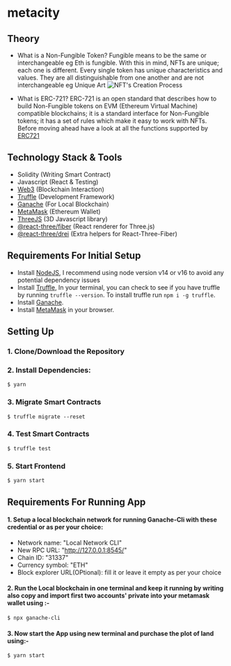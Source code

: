 # metacity

## Theory

- What is a Non-Fungible Token?
  Fungible means to be the same or interchangeable eg Eth is fungible. With this in mind, NFTs are unique; each one is different. Every single token has unique characteristics and values. They are all distinguishable from one another and are not interchangeable eg Unique Art
  ![NFT's Creation Process](https://i.imgur.com/wt4qWKT.jpg)

- What is ERC-721?
  ERC-721 is an open standard that describes how to build Non-Fungible tokens on EVM (Ethereum Virtual Machine) compatible blockchains; it is a standard interface for Non-Fungible tokens; it has a set of rules which make it easy to work with NFTs. Before moving ahead have a look at all the functions supported by [ERC721](https://docs.openzeppelin.com/contracts/3.x/api/token/erc721)

## Technology Stack & Tools

- Solidity (Writing Smart Contract)
- Javascript (React & Testing)
- [Web3](https://web3js.readthedocs.io/en/v1.5.2/) (Blockchain Interaction)
- [Truffle](https://www.trufflesuite.com/docs/truffle/overview) (Development Framework)
- [Ganache](https://www.trufflesuite.com/ganache) (For Local Blockchain)
- [MetaMask](https://metamask.io/) (Ethereum Wallet)
- [ThreeJS](https://threejs.org/docs/index.html) (3D Javascript library)
- [@react-three/fiber](https://docs.pmnd.rs/react-three-fiber/getting-started/introduction) (React renderer for Three.js)
- [@react-three/drei](https://docs.pmnd.rs/drei/introduction) (Extra helpers for React-Three-Fiber)

## Requirements For Initial Setup

- Install [NodeJS](https://nodejs.org/en/), I recommend using node version v14 or v16 to avoid any potential dependency issues
- Install [Truffle](https://www.trufflesuite.com/docs/truffle/overview), In your terminal, you can check to see if you have truffle by running `truffle --version`. To install truffle run `npm i -g truffle`.
- Install [Ganache](https://www.trufflesuite.com/ganache).
- Install [MetaMask](https://metamask.io/) in your browser.

## Setting Up

### 1. Clone/Download the Repository

### 2. Install Dependencies:

`$ yarn`

### 3. Migrate Smart Contracts

`$ truffle migrate --reset`

### 4. Test Smart Contracts

`$ truffle test`

### 5. Start Frontend

`$ yarn start`

## Requirements For Running App

#### 1. Setup a local blockchain network for running Ganache-Cli with these credential or as per your choice:

- Network name: "Local Network CLI"
- New RPC URL: "http://127.0.0.1:8545/"
- Chain ID: "31337"
- Currency symbol: "ETH"
- Block explorer URL(OPtional): fill it
  or leave it empty as per your choice

#### 2. Run the Local blockchain in one terminal and keep it running by writing also copy and import first two accounts' private into your metamask wallet using :-

`$ npx ganache-cli`

#### 3. Now start the App using new terminal and purchase the plot of land using:-

`$ yarn start`
